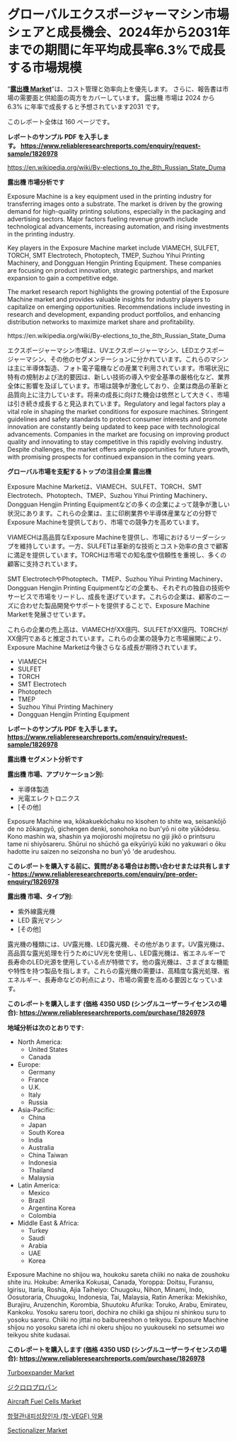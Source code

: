 <p><h1>グローバルエクスポージャーマシン市場シェアと成長機会、2024年から2031年までの期間に年平均成長率6.3%で成長する市場規模</h1></p><p>&ldquo;<strong><a href="https://www.reliableresearchreports.com/exposure-machine-r1826978">露出機 Market</a></strong>&rdquo;は、コスト管理と効率向上を優先します。 さらに、報告書は市場の需要面と供給面の両方をカバーしています。 露出機 市場は 2024 から 6.3% に年率で成長すると予想されています2031 です。</p>
<p>このレポート全体は 160 ページです。</p>
<p><strong>レポートのサンプル PDF を入手します。&nbsp;<a href="https://www.reliableresearchreports.com/enquiry/request-sample/1826978">https://www.reliableresearchreports.com/enquiry/request-sample/1826978</a></strong></p>
<p><a href="https://en.wikipedia.org/wiki/By-elections_to_the_8th_Russian_State_Duma">https://en.wikipedia.org/wiki/By-elections_to_the_8th_Russian_State_Duma</a></p>
<p><strong>露出機 市場分析です</strong></p>
<p><p>Exposure Machine is a key equipment used in the printing industry for transferring images onto a substrate. The market is driven by the growing demand for high-quality printing solutions, especially in the packaging and advertising sectors. Major factors fueling revenue growth include technological advancements, increasing automation, and rising investments in the printing industry.</p><p>Key players in the Exposure Machine market include VIAMECH, SULFET, TORCH, SMT Electrotech, Photoptech, TMEP, Suzhou Yihui Printing Machinery, and Dongguan Hengjin Printing Equipment. These companies are focusing on product innovation, strategic partnerships, and market expansion to gain a competitive edge.</p><p>The market research report highlights the growing potential of the Exposure Machine market and provides valuable insights for industry players to capitalize on emerging opportunities. Recommendations include investing in research and development, expanding product portfolios, and enhancing distribution networks to maximize market share and profitability.</p></p>
<p>https://en.wikipedia.org/wiki/By-elections_to_the_8th_Russian_State_Duma</p>
<p><p>エクスポージャーマシン市場は、UVエクスポージャーマシン、LEDエクスポージャーマシン、その他のセグメンテーションに分かれています。これらのマシンは主に半導体製造、フォト電子電機などの産業で利用されています。市場状況に特有の規制および法的要因は、新しい技術の導入や安全基準の厳格化など、業界全体に影響を及ぼしています。市場は競争が激化しており、企業は商品の革新と品質向上に注力しています。将来の成長に向けた機会は依然として大きく、市場は引き続き成長すると見込まれています。Regulatory and legal factors play a vital role in shaping the market conditions for exposure machines. Stringent guidelines and safety standards to protect consumer interests and promote innovation are constantly being updated to keep pace with technological advancements. Companies in the market are focusing on improving product quality and innovating to stay competitive in this rapidly evolving industry. Despite challenges, the market offers ample opportunities for future growth, with promising prospects for continued expansion in the coming years.</p></p>
<p><strong>グローバル市場を支配するトップの注目企業 露出機</strong></p>
<p><p>Exposure Machine Marketは、VIAMECH、SULFET、TORCH、SMT Electrotech、Photoptech、TMEP、Suzhou Yihui Printing Machinery、Dongguan Hengjin Printing Equipmentなどの多くの企業によって競争が激しい状況にあります。これらの企業は、主に印刷業界や半導体産業などの分野でExposure Machineを提供しており、市場での競争力を高めています。</p><p>VIAMECHは高品質なExposure Machineを提供し、市場におけるリーダーシップを維持しています。一方、SULFETは革新的な技術とコスト効率の良さで顧客に満足を提供しています。TORCHは市場での知名度や信頼性を重視し、多くの顧客に支持されています。</p><p>SMT ElectrotechやPhotoptech、TMEP、Suzhou Yihui Printing Machinery、Dongguan Hengjin Printing Equipmentなどの企業も、それぞれの独自の技術やサービスで市場をリードし、成長を遂げています。これらの企業は、顧客のニーズに合わせた製品開発やサポートを提供することで、Exposure Machine Marketを発展させています。</p><p>これらの企業の売上高は、VIAMECHがXX億円、SULFETがXX億円、TORCHがXX億円であると推定されています。これらの企業の競争力と市場展開により、Exposure Machine Marketは今後さらなる成長が期待されています。</p></p>
<p><ul><li>VIAMECH</li><li>SULFET</li><li>TORCH</li><li>SMT Electrotech</li><li>Photoptech</li><li>TMEP</li><li>Suzhou Yihui Printing Machinery</li><li>Dongguan Hengjin Printing Equipment</li></ul></p>
<p><strong>レポートのサンプル PDF を入手します。 <a href="https://www.reliableresearchreports.com/enquiry/request-sample/1826978">https://www.reliableresearchreports.com/enquiry/request-sample/1826978</a></strong></p>
<p><strong>露出機 セグメント分析です</strong></p>
<p><strong>露出機 市場、アプリケーション別:</strong></p>
<p><ul><li>半導体製造</li><li>光電エレクトロニクス</li><li>[その他]</li></ul></p>
<p><p>Exposure Machine wa, kōkakuekōchaku no kisohen to shite wa, seisankōjō de no zōkangyō, gichengen denki, sonohoka no bun'yō ni oite yūkōdesu. Kono mashin wa, shashin ya mojioroshi mojiretsu no giji jikō o printsuru tame ni shiyōsareru. Shūrui no shūchō ga eikyūriyū kūki no yakuwari o ōku hadotte iru saizen no seizonsha no bun'yō 'de arudeshou.</p></p>
<p><strong>このレポートを購入する前に、質問がある場合はお問い合わせまたは共有します - <a href="https://www.reliableresearchreports.com/enquiry/pre-order-enquiry/1826978">https://www.reliableresearchreports.com/enquiry/pre-order-enquiry/1826978</a></strong></p>
<p><strong>露出機 市場、タイプ別:</strong></p>
<p><ul><li>紫外線露光機</li><li>LED 露光マシン</li><li>[その他]</li></ul></p>
<p><p>露光機の種類には、UV露光機、LED露光機、その他があります。UV露光機は、高品質な露光処理を行うためにUV光を使用し、LED露光機は、省エネルギーで長寿命のLED光源を使用している点が特徴です。他の露光機は、さまざまな機能や特性を持つ製品を指します。これらの露光機の需要は、高精度な露光処理、省エネルギー、長寿命などの利点により、市場の需要を高める要因となっています。</p></p>
<p><strong>このレポートを購入します (価格 4350 USD (シングルユーザーライセンスの場合): <a href="https://www.reliableresearchreports.com/purchase/1826978">https://www.reliableresearchreports.com/purchase/1826978</a></strong></p>
<p><strong>地域分析は次のとおりです:</strong></p>
<p><ul>
    <li>
        North America:
        <ul>
            <li>United States</li>
            <li>Canada</li>
        </ul>
    </li>
    <li>
        Europe:
        <ul>
            <li>Germany</li>
            <li>France</li>
            <li>U.K.</li>
            <li>Italy</li>
            <li>Russia</li>
        </ul>
    </li>
    <li>
        Asia-Pacific:
        <ul>
            <li>China</li>
            <li>Japan</li>
            <li>South Korea</li>
            <li>India</li>
            <li>Australia</li>
            <li>China Taiwan</li>
            <li>Indonesia</li>
            <li>Thailand</li>
            <li>Malaysia</li>
        </ul>
    </li>
    <li>
        Latin America:
        <ul>
            <li>Mexico</li>
            <li>Brazil</li>
            <li>Argentina Korea</li>
            <li>Colombia</li>
        </ul>
    </li>
    <li>
        Middle East & Africa:
        <ul>
            <li>Turkey</li>
            <li>Saudi</li>
            <li>Arabia</li>
            <li>UAE</li>
            <li>Korea</li>
        </ul>
    </li>
    </ul></p>
<p><p>Exposure Machine no shijou wa, houkoku sareta chiiki no naka de zoushoku shite iru. Hokube: Amerika Kokusai, Canada, Yoroppa: Doitsu, Furansu, Igirisu, Itaria, Roshia, Ajia Taiheiyo: Chuugoku, Nihon, Minami, Indo, Oosutoraria, Chuugoku, Indonesia, Tai, Malaysia, Ratin Amerika: Mekishiko, Burajiru, Aruzenchin, Korombia, Shuutoku Afurika: Toruko, Arabu, Emirateu, Kankoku. Yosoku sareru toori, dochira no chiiki ga shijou ni shinkou suru to yosoku sareru. Chiiki no jittai no baibureeshon o teikyou. Exposure Machine shijou no yosoku sareta ichi ni okeru shijou no yuukouseki no setsumei wo teikyou shite kudasai.</p></p>
<p><strong>このレポートを購入します (価格 4350 USD (シングルユーザーライセンスの場合): <a href="https://www.reliableresearchreports.com/purchase/1826978">https://www.reliableresearchreports.com/purchase/1826978</a></strong></p>
<p><p><a href="https://medium.com/@harleywyman28/turboexpander-market-size-share-analysis-growth-trends-forecast-2024-2031-da1e7d2fd199">Turboexpander Market</a></p><p><a href="https://github.com/schmahlson/Market-Research-Report-List-3/blob/main/778953470785.md">ジクロロプロパン</a></p><p><a href="https://www.linkedin.com/pulse/aircraft-fuel-cells-market-size-share-analysis-growth-q3woe?trackingId=awXI91k9TuWZZVWzGUoQhA%3D%3D">Aircraft Fuel Cells Market</a></p><p><a href="https://github.com/Nicolasrown5/Market-Research-Report-List-2/blob/main/589379488210.md">항혈관내피성장인자 (항-VEGF) 약물</a></p><p><a href="https://medium.com/@haangelat16/sectionalizer-industry-analysis-report-its-market-size-share-trends-by-application-region-e371a42c8182">Sectionalizer Market</a></p></p>
